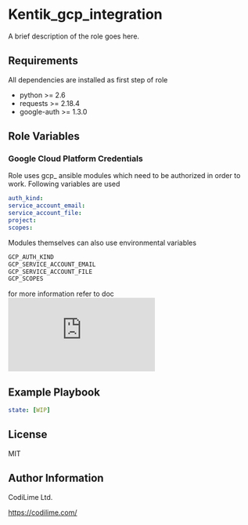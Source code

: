 Kentik_gcp_integration
=========

A brief description of the role goes here.

Requirements
------------

All dependencies are installed as first step of role

- python >= 2.6
- requests >= 2.18.4
- google-auth >= 1.3.0

Role Variables
--------------

### Google Cloud Platform Credentials
Role uses gcp_ ansible modules which need to be authorized in order to work.
Following variables are used

```YAML
auth_kind:
service_account_email:
service_account_file:
project:
scopes:
```

Modules themselves can also use environmental variables

```sh
GCP_AUTH_KIND
GCP_SERVICE_ACCOUNT_EMAIL
GCP_SERVICE_ACCOUNT_FILE
GCP_SCOPES
```

for more information refer to doc ![here](https://docs.ansible.com/ansible/2.9/scenario_guides/guide_gce.html)

Example Playbook
----------------

```YAML
state: [WIP]
```

License
-------

MIT

Author Information
------------------

CodiLime Ltd. 

https://codilime.com/